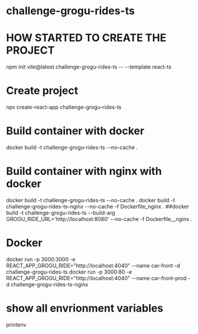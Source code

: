 # challenge-grogu-rides-ts

# HOW STARTED TO CREATE THE PROJECT
npm init vite@latest challenge-grogu-rides-ts -- --template react-ts


# Create project
npx create-react-app challenge-grogu-rides-ts

# Build container with docker
docker build -t challenge-grogu-rides-ts --no-cache .

# Build container with nginx with docker
docker build -t challenge-grogu-rides-ts --no-cache .
docker build -t challenge-grogu-rides-ts-nginx --no-cache -f Dockerfile_nginx .
##docker build -t challenge-grogu-rides-ts --build-arg GROGU_RIDE_URL='http://localhost:8080'  --no-cache -f Dockerfile__nginx .

# Docker
docker run -p 3000:3000  -e REACT_APP_GROGU_RIDE="http://localhost:4040" --name car-front -d challenge-grogu-rides-ts
docker run -p 3000:80  -e REACT_APP_GROGU_RIDE="http://localhost:4040" --name car-front-prod -d challenge-grogu-rides-ts-nginx

# show all envrionment variables
printenv

